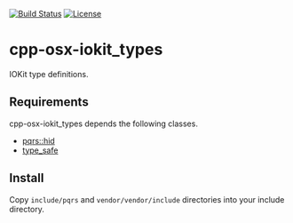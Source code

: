 [![Build Status](https://github.com/pqrs-org/cpp-osx-iokit_types/workflows/CI/badge.svg)](https://github.com/pqrs-org/cpp-osx-iokit_types/actions)
[![License](https://img.shields.io/badge/license-Boost%20Software%20License-blue.svg)](https://github.com/pqrs-org/cpp-osx-iokit_types/blob/main/LICENSE.md)

# cpp-osx-iokit_types

IOKit type definitions.

## Requirements

cpp-osx-iokit_types depends the following classes.

- [pqrs::hid](https://github.com/pqrs-org/cpp-hid)
- [type_safe](https://github.com/foonathan/type_safe)

## Install

Copy `include/pqrs` and `vendor/vendor/include` directories into your include directory.
